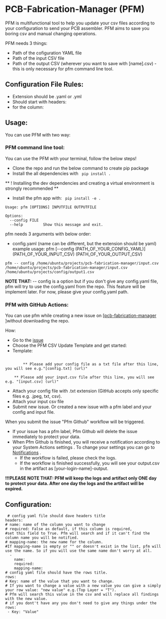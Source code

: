 # PCB-Fabrication-Manager (PFM)

PFM is multifunctional tool to help you update your csv files according to your configuration to send your PCB assembler. PFM aims to save you boring csv and manual changing operations. 

PFM needs 3 things: 
- Path of the cofiguration YAML file
- Path of the input CSV file 
- Path of the output CSV (wherever you want to save with  [name].csv) - this is only necessary for pfm command line tool.



##  Configuration File Rules: 
 - Extension should be .yaml or .yml 
 - Should start with headers: 
 - for the column: 


## Usage: 
You can use PFM with two way: 
### PFM command line tool: 
You can use the PFM with your terminal, follow the below steps!
 - Clone the repo and run the below command to create pip package
 - Install the all dependencies with 
	``` pip install .```

** ! Installing the dev dependencies and creating a virtual environment is strongly recommended **

- Install the pfm app with: 
		``` pip install -e .```

```
Usage: pfm [OPTIONS] INPUTFILE OUTPUTFILE

Options:
  --config FILE
  --help         Show this message and exit.
```

pfm needs 3 arguments with below order: 
- config.yaml (name can be different, but the extension should be yaml)
example usage: 
pfm [--config (PATH_OF_YOUR_CONFIG_YAML)] (PATH_OF_YOUR_INPUT_CSV) (PATH_OF_YOUR_OUTPUT_CSV) 

 ```
 pfm -- config /home/ubuntu/projects/pcb-fabrication-manager/input.csv  /home/ubuntu/projects/pcb-fabrication-manager/input.csv /home/ubuntu/projects/config/output1.csv 
```

**NOTE THAT:** -- config is a option but if you don't give any config.yaml file, pfm will try to use the config.yaml from the repo. This feature will be implement later. For now, please give your config.yaml path.

### PFM with GitHub Actions:
You can use pfm while creating a new issue on [[pcb-fabrication-manager](https://github.com/Bahanurenis/pcb-fabrication-manager) ]without downloading the repo.

How: 
* Go to the [issue](https://github.com/Bahanurenis/pcb-fabrication-manager/issues/new/choose) 
* Choose the PFM CSV Update Template and get started: 
*  Template:
```

	    ** Please add your config file as a txt file after this line, you will see e.g."[config.txt] (url)" 

	** Please add your input.csv file after this line, you will see e.g. "[input.csv] (url)" 
```
* Attach your config file with .txt extension (GitHub accepts only specific files e.g. .jpeg, txt, csv).  
* Attach your input csv file 
* Submit new issue. 
 Or created a new issue with a pfm label and your config and input file. 
 
 When you submit  the issue  "Pfm Github" workflow will be triggered. 
 - If your issue has a pfm label, Pfm Github will delete the issue immediately to protect your data. 
 - When Pfm Github is finished, you will receive a notification according to your System Actions settings . To change your settings you can go to [Notifications](https://github.com/settings/notifications) . 
	 - If the workflow is failed, please check the logs. 
	 - If the workflow is finished successfully, you will see your output.csv in the artifact as [your-login-name]-output.

    
**!!!PLEASE NOTE THAT: PFM will keep the logs and artifact only ONE day to protect your data. After one day the logs and the artifact will be expired.**

## Configuration:
```
 # config yaml file should dave headers title 
headers:
# name: name of the column you want to change
# required: False as default, if this column is required,
#set this field to True. Pfm will search and if it can't find the column name you will be notified.
# mapping-name: the new name for the column.
#If mapping-name is empty or "" or doesn't exist in the list, pfm will use the name. So if you will use the same name don't worry at all.  
  -
    name:
    required:
    mapping-name:
# config yaml file should have the rows title. 
rows:
# Key: name of the value that you want to change.
# If you want to change a value with a new value you can give a simply your row value: "new value" e.g.(Top Layer = "T").
# Pfm will search this value in the csv and will replace all findings with the new value.
# if you dont't have any you don't need to give any things under the rows: 
 - Key: "Value"
```
